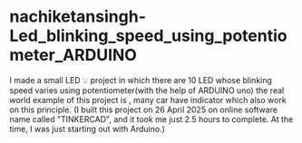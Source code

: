 # nachiketansingh-Led_blinking_speed_using_potentiometer_ARDUINO


  I made a small LED 💡 project in which there are 10 LED whose blinking speed varies using potentiometer(with the help of ARDUINO uno)
  the real world example of this project is , many car have indicator which also work on this principle.
  (I built this project on 26 April 2025 on online software name called "TINKERCAD", and it took me just 2.5 hours to complete. At the time, I was just starting out with Arduino.)



